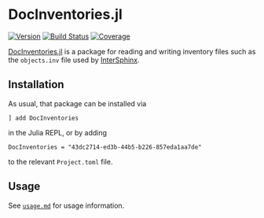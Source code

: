 # DocInventories.jl

[![Version](https://juliahub.com/docs/DocInventories/version.svg)](https://juliahub.com/ui/Packages/General/DocInventories)
[![Build Status](https://github.com/JuliaDocs/DocInventories.jl/workflows/CI/badge.svg)](https://github.com/JuliaDocs/DocInventories.jl/actions)
[![Coverage](https://codecov.io/gh/JuliaDocs/DocInventories.jl/branch/master/graph/badge.svg)](https://codecov.io/gh/JuliaDocs/DocInventories.jl)

[DocInventories.jl](https://github.com/JuliaDocs/DocInventories.jl#readme) is a package for reading and writing inventory files such as the `objects.inv` file used by [InterSphinx](https://www.sphinx-doc.org/en/master/usage/extensions/intersphinx.html).

## Installation

As usual, that package can be installed via

```
] add DocInventories
```

in the Julia REPL, or by adding

```
DocInventories = "43dc2714-ed3b-44b5-b226-857eda1aa7de"
```

to the relevant `Project.toml` file.


## Usage

See [`usage.md`](docs/src/usage.md) for usage information.
